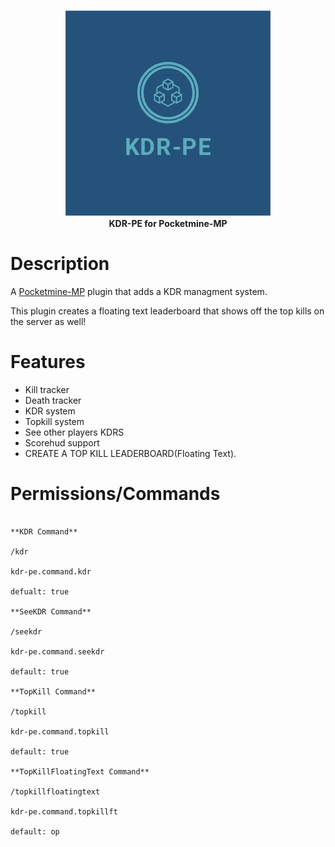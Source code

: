 <p align="center">
    <a href="https://github.com/Terpz710/KDR-PE"><img src="https://github.com/Terpz710/KDR-PE/blob/main/icon.png"></img></a><br>
    <b>KDR-PE for Pocketmine-MP</b>

# Description

A [Pocketmine-MP](https://pmmp.io) plugin that adds a KDR managment system.

This plugin creates a floating text leaderboard that shows off the top kills on the server as well!

# Features 

* Kill tracker
* Death tracker
* KDR system
* Topkill system
* See other players KDRS
* Scorehud support
* CREATE A TOP KILL LEADERBOARD(Floating Text).

# Permissions/Commands
```

**KDR Command**

/kdr

kdr-pe.command.kdr

defualt: true

**SeeKDR Command**

/seekdr

kdr-pe.command.seekdr

default: true

**TopKill Command**

/topkill

kdr-pe.command.topkill

default: true

**TopKillFloatingText Command**

/topkillfloatingtext

kdr-pe.command.topkillft

default: op
```
